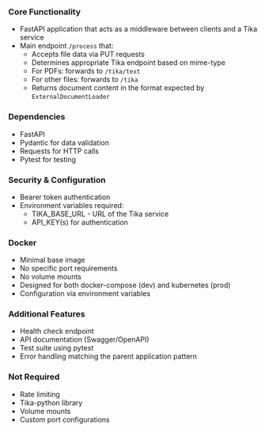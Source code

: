 ### Core Functionality
- FastAPI application that acts as a middleware between clients and a Tika service
- Main endpoint `/process` that:
    - Accepts file data via PUT requests
    - Determines appropriate Tika endpoint based on mime-type
    - For PDFs: forwards to `/tika/text`
    - For other files: forwards to `/tika`
    - Returns document content in the format expected by `ExternalDocumentLoader`

### Dependencies
- FastAPI
- Pydantic for data validation
- Requests for HTTP calls
- Pytest for testing

### Security & Configuration
- Bearer token authentication
- Environment variables required:
    - TIKA_BASE_URL - URL of the Tika service
    - API_KEY(s) for authentication

### Docker
- Minimal base image
- No specific port requirements
- No volume mounts
- Designed for both docker-compose (dev) and kubernetes (prod)
- Configuration via environment variables

### Additional Features
- Health check endpoint
- API documentation (Swagger/OpenAPI)
- Test suite using pytest
- Error handling matching the parent application pattern

### Not Required
- Rate limiting
- Tika-python library
- Volume mounts
- Custom port configurations

